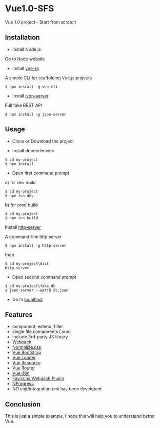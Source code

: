# Vue1.0-SFS
Vue 1.0 project - Start from scratch

## Installation
- Install Node.js

Go to [Node website](https://nodejs.org/en/)

- Install [vue-cli](https://github.com/vuejs/vue-cli)

A simple CLI for scaffolding Vue.js projects
```
$ npm install -g vue-cli
```

- Install [json-server](https://github.com/typicode/json-server)

Full fake REST API
```
$ npm install -g json-server
```
## Usage

- Clone or Download the project

- Install dependencies
```
$ cd my-project
$ npm install
```

- Open first command prompt

a) for dev build
```
$ cd my-project
$ npm run dev
```

b) for prod build

```
$ cd my-project
$ npm run build
```

Install [http-server](https://github.com/indexzero/http-server)

A command-line http server
```
$ npm install -g http-server
```
then 

```
$ cd my-project\dist
http-server
```

- Open second command prompt
```
$ cd my-project\fake_db
$ json-server --watch db.json
```

- Go to [localhost](http://localhost:8080/)

## Features

- component, extend, filter
- single file components (.vue)
- include 3rd-party JS library
- [Webpack](https://webpack.github.io/)
- [Normalize.css](https://necolas.github.io/normalize.css/)
- [Vue Bootstrap](https://yuche.github.io/vue-strap/)
- [Vue Loader](https://github.com/vuejs/vue-loader)
- [Vue Resource](https://github.com/vuejs/vue-resource)
- [Vue Router](https://github.com/vuejs/vue-router)
- [Vue i18n](https://github.com/kazupon/vue-i18n)
- [Favicons Webpack Plugin](https://github.com/jantimon/favicons-webpack-plugin)
- [NProgress](https://github.com/rstacruz/nprogress)
- NO unit/integration test has been developed

## Conclusion

This is just a simple example, I hope this will help you to understand better Vue.
